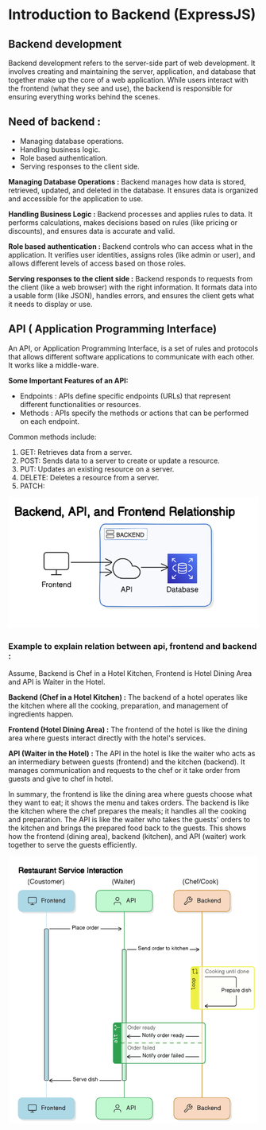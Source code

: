 # Introduction to Backend (ExpressJS)
## Backend development

 Backend development refers to the server-side part of web development. It involves creating and maintaining the server, application, and database that together make up the core of a web application. While users interact with the frontend (what they see and use), the backend is responsible for ensuring everything works behind the scenes.

## Need of backend :

- Managing database operations.
- Handling business logic.
- Role based authentication.
- Serving responses to the client side.

**Managing Database Operations :**
Backend manages how data is stored, retrieved, updated, and deleted in the database. It ensures data is organized and accessible for the application to use.

**Handling Business Logic :**
Backend processes and applies rules to data. It performs calculations, makes decisions based on rules (like pricing or discounts), and ensures data is accurate and valid.

**Role based authentication :**
Backend controls who can access what in the application. It verifies user identities, assigns roles (like admin or user), and allows different levels of access based on those roles.

**Serving responses to the client side :**
Backend responds to requests from the client (like a web browser) with the right information. It formats data into a usable form (like JSON), handles errors, and ensures the client gets what it needs to display or use.

## API ( Application Programming Interface) 

An API, or Application Programming Interface, is a set of rules and protocols that allows different software applications to communicate with each other. It works like a middle-ware.

**Some Important Features of an API:**

- Endpoints : APIs define specific endpoints (URLs) that represent different functionalities or resources.
- Methods : APIs specify the methods or actions that can be performed on each endpoint. 

 Common methods include:
 1. GET: Retrieves data from a server.
 2. POST: Sends data to a server to create or update a resource.
 3. PUT: Updates an existing resource on a server.
 4. DELETE: Deletes a resource from a server.
 5. PATCH: 

 <img src="/static/nodejs/backend/api relation dig.png" alt="output-10" width="600px"/>

### Example to explain relation between api, frontend and backend :

 Assume, Backend is Chef in a Hotel Kitchen, Frontend is Hotel Dining Area and API is Waiter in the Hotel.

 **Backend (Chef in a Hotel Kitchen) :**
 The backend of a hotel operates like the kitchen where all the cooking, preparation, and management of ingredients happen.

 **Frontend (Hotel Dining Area) :**
 The frontend of the hotel is like the dining area where guests interact directly with the hotel's services.

 **API (Waiter in the Hotel) :**
 The API in the hotel is like the waiter who acts as an intermediary between guests (frontend) and the kitchen (backend). It manages communication and requests to the chef or it take order from guests and give to chef in hotel.


In summary, the frontend is like the dining area where guests choose what they want to eat; it shows the menu and takes orders. The backend is like the kitchen where the chef prepares the meals; it handles all the cooking and preparation. The API is like the waiter who takes the guests' orders to the kitchen and brings the prepared food back to the guests. This shows how the frontend (dining area), backend (kitchen), and API (waiter) work together to serve the guests efficiently.

<img src="/static/nodejs/backend/api example dig.png" alt="output-10" width="600px"/>